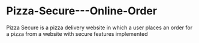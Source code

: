 # Pizza-Secure---Online-Order
Pizza Secure is a pizza delivery website in which a user places an order for a pizza from a website with secure features implemented
